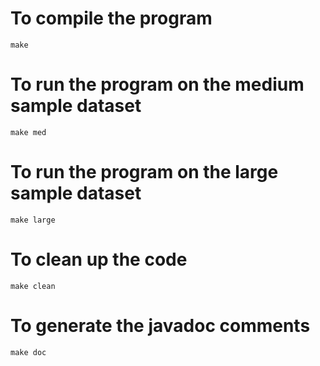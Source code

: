 # To compile the program 

	make
# To run the program on the medium sample dataset

	make med
	
# To run the program on the large sample dataset

	make large
	
# To clean up the code

	make clean
	
# To generate the javadoc comments

	make doc
